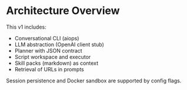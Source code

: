 # Architecture Overview

This v1 includes:
- Conversational CLI (aiops)
- LLM abstraction (OpenAI client stub)
- Planner with JSON contract
- Script workspace and executor
- Skill packs (markdown) as context
- Retrieval of URLs in prompts

Session persistence and Docker sandbox are supported by config flags.
